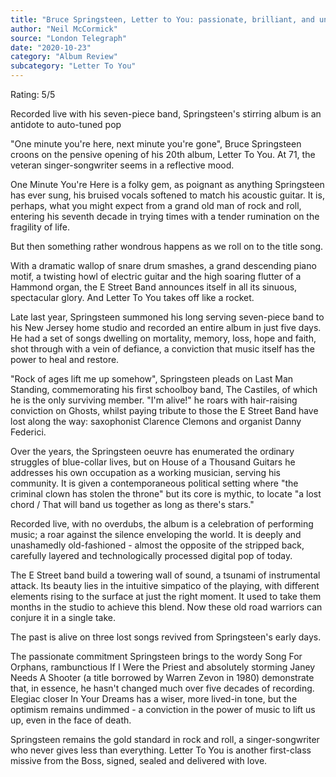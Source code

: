 ```yaml
---
title: "Bruce Springsteen, Letter to You: passionate, brilliant, and unashamedly old-fashioned"
author: "Neil McCormick"
source: "London Telegraph"
date: "2020-10-23"
category: "Album Review"
subcategory: "Letter To You"
---
```


Rating: 5/5

Recorded live with his seven-piece band, Springsteen's stirring album is an antidote to auto-tuned pop

"One minute you're here, next minute you're gone", Bruce Springsteen croons on the pensive opening of his 20th album, Letter To You. At 71, the veteran singer-songwriter seems in a reflective mood.

One Minute You're Here is a folky gem, as poignant as anything Springsteen has ever sung, his bruised vocals softened to match his acoustic guitar. It is, perhaps, what you might expect from a grand old man of rock and roll, entering his seventh decade in trying times with a tender rumination on the fragility of life.

But then something rather wondrous happens as we roll on to the title song.

With a dramatic wallop of snare drum smashes, a grand descending piano motif, a twisting howl of electric guitar and the high soaring flutter of a Hammond organ, the E Street Band announces itself in all its sinuous, spectacular glory. And Letter To You takes off like a rocket.

Late last year, Springsteen summoned his long serving seven-piece band to his New Jersey home studio and recorded an entire album in just five days. He had a set of songs dwelling on mortality, memory, loss, hope and faith, shot through with a vein of defiance, a conviction that music itself has the power to heal and restore.

"Rock of ages lift me up somehow", Springsteen pleads on Last Man Standing, commemorating his first schoolboy band, The Castiles, of which he is the only surviving member. "I'm alive!" he roars with hair-raising conviction on Ghosts, whilst paying tribute to those the E Street Band have lost along the way: saxophonist Clarence Clemons and organist Danny Federici.

Over the years, the Springsteen oeuvre has enumerated the ordinary struggles of blue-collar lives, but on House of a Thousand Guitars he addresses his own occupation as a working musician, serving his community. It is given a contemporaneous political setting where "the criminal clown has stolen the throne" but its core is mythic, to locate "a lost chord / That will band us together as long as there's stars."

Recorded live, with no overdubs, the album is a celebration of performing music; a roar against the silence enveloping the world. It is deeply and unashamedly old-fashioned - almost the opposite of the stripped back, carefully layered and technologically processed digital pop of today.

The E Street band build a towering wall of sound, a tsunami of instrumental attack. Its beauty lies in the intuitive simpatico of the playing, with different elements rising to the surface at just the right moment. It used to take them months in the studio to achieve this blend. Now these old road warriors can conjure it in a single take.

The past is alive on three lost songs revived from Springsteen's early days.

The passionate commitment Springsteen brings to the wordy Song For Orphans, rambunctious If I Were the Priest and absolutely storming Janey Needs A Shooter (a title borrowed by Warren Zevon in 1980) demonstrate that, in essence, he hasn't changed much over five decades of recording. Elegiac closer In Your Dreams has a wiser, more lived-in tone, but the optimism remains undimmed - a conviction in the power of music to lift us up, even in the face of death.

Springsteen remains the gold standard in rock and roll, a singer-songwriter who never gives less than everything. Letter To You is another first-class missive from the Boss, signed, sealed and delivered with love.